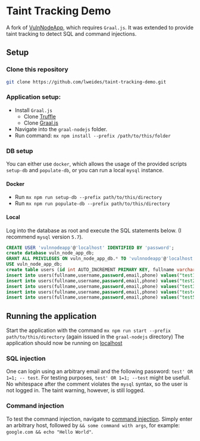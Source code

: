 # Taint Tracking Demo
A fork of [VulnNodeApp](https://github.com/4auvar/VulnNodeApp), which requires `Graal.js`. It was extended to provide taint tracking to detect SQL and command injections.

## Setup
### Clone this repository

```bash
git clone https://github.com/lweides/taint-tracking-demo.git
```

### Application setup:
- Install `Graal.js`
    - Clone [Truffle](https://github.com/lweides/graal)
    - Clone [Graal.js](https://github.com/lweides/graaljs)
- Navigate into the `graal-nodejs` folder.
- Run command: `mx npm install --prefix /path/to/this/folder`
 
### DB setup
You can either use `docker`, which allows the usage of the provided scripts `setup-db` and `populate-db`,
or you can run a local `mysql` instance.

#### Docker
- Run `mx npm run setup-db --prefix path/to/this/directory`
- Run `mx npm run populate-db --prefix path/to/this/directory`

#### Local
Log into the database as root and execute the SQL statements below. (I recommend `mysql` version `5.7`).
```sql
CREATE USER 'vulnnodeapp'@'localhost' IDENTIFIED BY 'password';
create database vuln_node_app_db;
GRANT ALL PRIVILEGES ON vuln_node_app_db.* TO 'vulnnodeapp'@'localhost';
USE vuln_node_app_db;
create table users (id int AUTO_INCREMENT PRIMARY KEY, fullname varchar(255), username varchar(255),password varchar(255), email varchar(255), phone varchar(255), profilepic varchar(255));
insert into users(fullname,username,password,email,phone) values("test1","test1","test1","test1@test.com","976543210");
insert into users(fullname,username,password,email,phone) values("test2","test2","test2","test2@test.com","9887987541");
insert into users(fullname,username,password,email,phone) values("test3","test3","test3","test3@test.com","9876987611");
insert into users(fullname,username,password,email,phone) values("test4","test4","test4","test4@test.com","9123459876");
insert into users(fullname,username,password,email,phone) values("test5","test5","test5","test5@test.com","7893451230");
```

## Running the application
Start the application with the command `mx npm run start --prefix path/to/this/directory` (again issued in the `graal-nodejs` directory)
The application should now be running on [localhost](http://localhost:3000)

### SQL injection
One can login using an arbitrary email and the following password: `test' OR 1=1; -- test`.
For testing purposes, `test' OR 1=1; --test` might be usefull. No whitespace after the comment
violates the `mysql` syntax, so the user is not logged in. The taint warning, however, is still logged.

### Command injection
To test the command injection, navigate to [command injection](http://localhost:3000/command-injection).
Simply enter an arbitrary host, followed by `&& some command with args`, for example:
`google.com && echo "Hello World"`.

